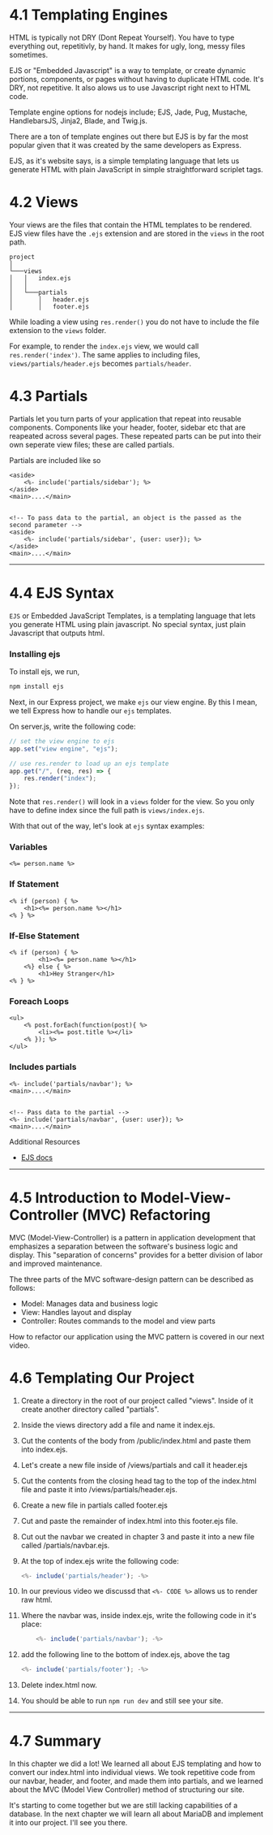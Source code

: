 # 4.1 Templating Engines

HTML is typically not DRY (Dont Repeat Yourself). You have to type everything out, repetitivly, by hand. It makes for ugly, long, messy files sometimes.

EJS or "Embedded Javascript" is a way to template, or create dynamic portions, components, or pages without having to duplicate HTML code. It's DRY, not repetitive. It also alows us to use Javascript right next to HTML code.

Template engine options for nodejs include; EJS, Jade, Pug, Mustache, HandlebarsJS, Jinja2, Blade, and Twig.js.

There are a ton of template engines out there but EJS is by far the most popular given that it was created by the same developers as Express.

EJS, as it's website says, is a simple templating language that lets us generate HTML with plain JavaScript in simple straightforward scriplet tags.

# 4.2 Views

Your views are the files that contain the HTML templates to be rendered. EJS view files have the `.ejs` extension and are stored in the `views` in the root path.

```
project
│
└───views
│   │   index.ejs
│   │
│   └───partials
│       │   header.ejs
│       │   footer.ejs
```

While loading a view using `res.render()` you do not have to include the file extension to the `views` folder.

For example, to render the `index.ejs` view, we would call `res.render('index')`. The same applies to including files, `views/partials/header.ejs` becomes `partials/header`.

# 4.3 Partials

Partials let you turn parts of your application that repeat into reusable components. Components like your header, footer, sidebar etc that are reapeated across several pages. These repeated parts can be put into their own seperate view files; these are called partials.

Partials are included like so

```ejs
<aside>
    <%- include('partials/sidebar'); %>
</aside>
<main>....</main>


<!-- To pass data to the partial, an object is the passed as the second parameter -->
<aside>
    <%- include('partials/sidebar', {user: user}); %>
</aside>
<main>....</main>
```

---

# 4.4 EJS Syntax

`EJS` or Embedded JavaScript Templates, is a templating language that lets you generate HTML using plain javascript. No special syntax, just plain Javascript that outputs html.

### Installing ejs

To install ejs, we run,

```bash
npm install ejs
```

Next, in our Express project, we make `ejs` our view engine. By this I mean, we tell Express how to handle our `ejs` templates. 

On server.js, write the following code:

```js
// set the view engine to ejs
app.set("view engine", "ejs");

// use res.render to load up an ejs template
app.get("/", (req, res) => {
    res.render("index");
});
```

Note that `res.render()` will look in a `views` folder for the view. So you only have to define index since the full path is `views/index.ejs`. 

With that out of the way, let's look at `ejs` syntax examples:

### Variables

```ejs
<%= person.name %>
```

### If Statement

```ejs
<% if (person) { %>
    <h1><%= person.name %></h1>
<% } %>
```

### If-Else Statement

```ejs
<% if (person) { %>
        <h1><%= person.name %></h1>
    <%} else { %>
        <h1>Hey Stranger</h1>
<% } %>
```

### Foreach Loops

```ejs
<ul>
    <% post.forEach(function(post){ %>
        <li><%= post.title %></li>
    <% }); %>
</ul>
```

### Includes partials

```ejs
<%- include('partials/navbar'); %>
<main>....</main>


<!-- Pass data to the partial -->
<%- include('partials/navbar', {user: user}); %>
<main>....</main>
```

Additional Resources

-   [EJS docs](https://ejs.co/#docs)

---

# 4.5 Introduction to Model-View-Controller (MVC) Refactoring

MVC (Model-View-Controller) is a pattern in application development that emphasizes a separation between the software's business logic and display. This "separation of concerns" provides for a better division of labor and improved maintenance.

The three parts of the MVC software-design pattern can be described as follows:

- Model: Manages data and business logic
- View: Handles layout and display
- Controller: Routes commands to the model and view parts
  
How to refactor our application using the MVC pattern is covered in our next video.

# 4.6 Templating Our Project

1. Create a directory in the root of our project called "views". Inside of it create another directory called "partials".
0. Inside the views directory add a file and name it index.ejs.
0. Cut the contents of the body from /public/index.html and paste them into index.ejs.
0. Let's create a new file inside of /views/partials and call it header.ejs
0. Cut the contents from the closing head tag to the top of the index.html file and paste it into /views/partials/header.ejs.
1. Create a new file in partials called footer.ejs
2. Cut and paste the remainder of index.html into this footer.ejs file.
3. Cut out the navbar we created in chapter 3 and paste it into a new file called /partials/navbar.ejs.
4. At the top of index.ejs write the following code:
   
    ```js
    <%- include('partials/header'); -%>
    ```

5. In our previous video we discussd that `<%- CODE %>` allows us to render raw html. 
6. Where the navbar was, inside index.ejs, write the following code in it's place:

    ```js
        <%- include('partials/navbar'); -%>
    ```

7. add the following line to the bottom of index.ejs, above the <body> tag

    ```js
    <%- include('partials/footer'); -%>
    ```

8. Delete index.html now.

9.  You should be able to run `npm run dev` and still see your site. 

---

# 4.7 Summary

In this chapter we did a lot! We learned all about EJS templating and how to convert our index.html into individual views. We took repetitive code from our navbar, header, and footer, and made them into partials, and we learned about the MVC (Model View Controller) method of structuring our site.

It's starting to come together but we are still lacking capabilities of a database. In the next chapter we will learn all about MariaDB and implement it into our project. I'll see you there.
